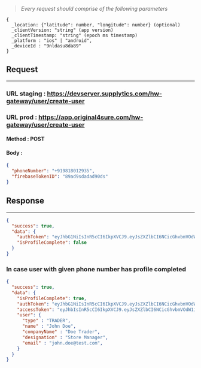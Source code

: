 > _Every request should comprise of the following parameters_

```
{
  _location: {"latitude": number, "longitude": number} (optional)
  _clientVersion: "string" (app version)
  _clientTimestamp: "string" (epoch ms timestamp)
  _platform : "ios" | "android",
  _deviceId : "9nldasu8da89"
}
```

## Request

---


### URL staging : https://devserver.supplytics.com/hw-gateway/user/create-user
### URL prod : https://app.original4sure.com/hw-gateway/user/create-user

#### Method : **POST**

#### Body :

```json
{
  "phoneNumber": "+919818012935",
  "firebaseTokenID": "89ad9sdadad90ds"
}
```

## Response

---

```json
{
  "success": true,
  "data": {
    "authToken": "eyJhbG1NiIsInR5cCI6IkpXVCJ9.eyJsZXZlbCI6NCicGhvbmVOdW1iZXIiOiIrMTMyNzgxMjM5Nzg5NzgxMjM3OTgiLCJkZXZpY2VJZCI6Ik5hdmlzaW9uIn0.Gogge1r4YSi3QETUt78zMniPdLB9BBihqE",
    "isProfileComplete": false
  }
}
```
### In case user with given phone number has profile completed
```json
{
  "success": true,
  "data": {
    "isProfileComplete": true,
    "authToken": "eyJhbG1NiIsInR5cCI6IkpXVCJ9.eyJsZXZlbCI6NCicGhvbmVOdW1iZXIiOiIrMTMyNzgxMjM5Nzg5NzgxMjM3OTgiLCJkZXZpY2VJZCI6Ik5hdmlzaW9uIn0.Gogge1r4YSi3QETUt78zMniPdLB9BBihqE",
    "accessToken": "eyJhbIsInR5cCI6IkpXVCJ9.eyJsZXZlbCI6NCicGhvbmVOdW1iZXIiOiIrMTMyNzgxMasjdhjkhde33M3OTgiLCJkZXZpY2VJZCI6Ik5hdmlzaW9uIn0.Gogge1r4YSi3QETUt79BBihqE",
    "user": {
      "type" : "TRADER",
      "name" : "John Doe",
      "companyName" : "Doe Trader",
      "designation" : "Store Manager",
      "email" : "john.doe@test.com",
    }
  }
}
```
